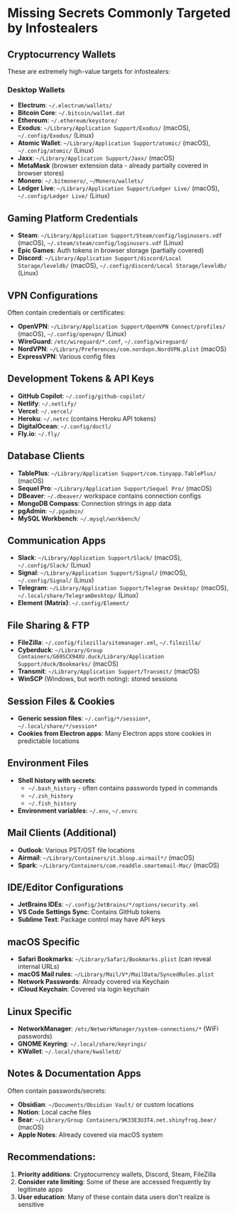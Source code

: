 # Missing Secrets Commonly Targeted by Infostealers

## Cryptocurrency Wallets
These are extremely high-value targets for infostealers:

### Desktop Wallets
- **Electrum**: `~/.electrum/wallets/`
- **Bitcoin Core**: `~/.bitcoin/wallet.dat`
- **Ethereum**: `~/.ethereum/keystore/`
- **Exodus**: `~/Library/Application Support/Exodus/` (macOS), `~/.config/Exodus/` (Linux)
- **Atomic Wallet**: `~/Library/Application Support/atomic/` (macOS), `~/.config/atomic/` (Linux)
- **Jaxx**: `~/Library/Application Support/Jaxx/` (macOS)
- **MetaMask** (browser extension data - already partially covered in browser stores)
- **Monero**: `~/.bitmonero/`, `~/Monero/wallets/`
- **Ledger Live**: `~/Library/Application Support/Ledger Live/` (macOS), `~/.config/Ledger Live/` (Linux)

## Gaming Platform Credentials
- **Steam**: `~/Library/Application Support/Steam/config/loginusers.vdf` (macOS), `~/.steam/steam/config/loginusers.vdf` (Linux)
- **Epic Games**: Auth tokens in browser storage (partially covered)
- **Discord**: `~/Library/Application Support/discord/Local Storage/leveldb/` (macOS), `~/.config/discord/Local Storage/leveldb/` (Linux)

## VPN Configurations
Often contain credentials or certificates:
- **OpenVPN**: `~/Library/Application Support/OpenVPN Connect/profiles/` (macOS), `~/.config/openvpn/` (Linux)
- **WireGuard**: `/etc/wireguard/*.conf`, `~/.config/wireguard/`
- **NordVPN**: `~/Library/Preferences/com.nordvpn.NordVPN.plist` (macOS)
- **ExpressVPN**: Various config files

## Development Tokens & API Keys
- **GitHub Copilot**: `~/.config/github-copilot/`
- **Netlify**: `~/.netlify/`
- **Vercel**: `~/.vercel/`
- **Heroku**: `~/.netrc` (contains Heroku API tokens)
- **DigitalOcean**: `~/.config/doctl/`
- **Fly.io**: `~/.fly/`

## Database Clients
- **TablePlus**: `~/Library/Application Support/com.tinyapp.TablePlus/` (macOS)
- **Sequel Pro**: `~/Library/Application Support/Sequel Pro/` (macOS)
- **DBeaver**: `~/.dbeaver/` workspace contains connection configs
- **MongoDB Compass**: Connection strings in app data
- **pgAdmin**: `~/.pgadmin/`
- **MySQL Workbench**: `~/.mysql/workbench/`

## Communication Apps
- **Slack**: `~/Library/Application Support/Slack/` (macOS), `~/.config/Slack/` (Linux)
- **Signal**: `~/Library/Application Support/Signal/` (macOS), `~/.config/Signal/` (Linux)
- **Telegram**: `~/Library/Application Support/Telegram Desktop/` (macOS), `~/.local/share/TelegramDesktop/` (Linux)
- **Element (Matrix)**: `~/.config/Element/`

## File Sharing & FTP
- **FileZilla**: `~/.config/filezilla/sitemanager.xml`, `~/.filezilla/`
- **Cyberduck**: `~/Library/Group Containers/G69SCX94XU.duck/Library/Application Support/duck/Bookmarks/` (macOS)
- **Transmit**: `~/Library/Application Support/Transmit/` (macOS)
- **WinSCP** (Windows, but worth noting): stored sessions

## Session Files & Cookies
- **Generic session files**: `~/.config/*/session*`, `~/.local/share/*/session*`
- **Cookies from Electron apps**: Many Electron apps store cookies in predictable locations

## Environment Files
- **Shell history with secrets**:
  - `~/.bash_history` - often contains passwords typed in commands
  - `~/.zsh_history`
  - `~/.fish_history`
- **Environment variables**: `~/.env`, `~/.envrc`

## Mail Clients (Additional)
- **Outlook**: Various PST/OST file locations
- **Airmail**: `~/Library/Containers/it.bloop.airmail*/` (macOS)
- **Spark**: `~/Library/Containers/com.readdle.smartemail-Mac/` (macOS)

## IDE/Editor Configurations
- **JetBrains IDEs**: `~/.config/JetBrains/*/options/security.xml`
- **VS Code Settings Sync**: Contains GitHub tokens
- **Sublime Text**: Package control may have API keys

## macOS Specific
- **Safari Bookmarks**: `~/Library/Safari/Bookmarks.plist` (can reveal internal URLs)
- **macOS Mail rules**: `~/Library/Mail/V*/MailData/SyncedRules.plist`
- **Network Passwords**: Already covered via Keychain
- **iCloud Keychain**: Covered via login keychain

## Linux Specific
- **NetworkManager**: `/etc/NetworkManager/system-connections/*` (WiFi passwords)
- **GNOME Keyring**: `~/.local/share/keyrings/`
- **KWallet**: `~/.local/share/kwalletd/`

## Notes & Documentation Apps
Often contain passwords/secrets:
- **Obsidian**: `~/Documents/Obsidian Vault/` or custom locations
- **Notion**: Local cache files
- **Bear**: `~/Library/Group Containers/9K33E3U3T4.net.shinyfrog.bear/` (macOS)
- **Apple Notes**: Already covered via macOS system

## Recommendations:
1. **Priority additions**: Cryptocurrency wallets, Discord, Steam, FileZilla
2. **Consider rate limiting**: Some of these are accessed frequently by legitimate apps
3. **User education**: Many of these contain data users don't realize is sensitive